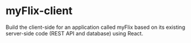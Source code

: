 # myFlix-client
Build the client-side for an application called myFlix based on its existing server-side code (REST API and database) using React.
